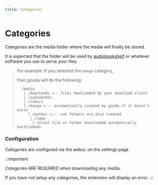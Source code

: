 ```yaml
---
title: Categories
---
```

# Categories

Categories are the media folder where the media will finally be stored.

It is expected that the folder will be used by [audiobookshelf](https://www.audiobookshelf.org/) or whatever software
you use to serve your files.


> For example:
> If you selected the `manga` category,
>
> then gouda will do the following:
> ```
>   /media
>    | /downloads <-- files downloaded by your download client
>    | /audiobooks
>    | /comics
>    | /manga <--- automatically created by gouda if it doesn't exist
>      | /author <--- sub folders are also created
>       | /name
>        | <final file or folder downloaded automatically hardlinked>
> ```
> 



### Configuration

Categories are configured via the webui, on the settings page

:::important

Categories ARE REQUIRED when downloading any media.

If you have not setup any categories, the extension will display an error.
:::